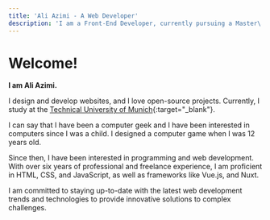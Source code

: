 ```yaml
---
title: 'Ali Azimi - A Web Developer'
description: 'I am a Front-End Developer, currently pursuing a Master\''s degree in Management and Technology at the Technical University of Munich.'
---
```



# Welcome!
**I am Ali Azimi.**

I design and develop websites, and I love open-source projects. Currently, I study at the [Technical University of Munich](https://tum.de){:target="_blank"}. 

I can say that I have been a computer geek and I have been interested in computers since I was a child. I designed a computer game when I was 12 years old. 

Since then, I have been interested in programming and web development. With over six years of professional and freelance experience, I am proficient in HTML, CSS, and JavaScript, as well as frameworks like  Vue.js, and Nuxt. 

I am committed to staying up-to-date with the latest web development trends and technologies to provide innovative solutions to complex challenges.
